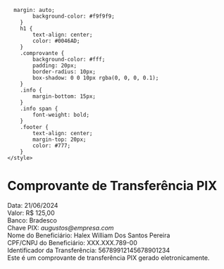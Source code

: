       margin: auto;
            background-color: #f9f9f9;
        }
        h1 {
            text-align: center;
            color: #0046AD;
        }
        .comprovante {
            background-color: #fff;
            padding: 20px;
            border-radius: 10px;
            box-shadow: 0 0 10px rgba(0, 0, 0, 0.1);
        }
        .info {
            margin-bottom: 15px;
        }
        .info span {
            font-weight: bold;
        }
        .footer {
            text-align: center;
            margin-top: 20px;
            color: #777;
        }
    </style>
</head>
<body>
    <h1>Comprovante de Transferência PIX</h1>
    <div class="comprovante">
        <div class="info">
            <span>Data:</span> 21/06/2024
        </div>
        <div class="info">
            <span>Valor:</span> R$ 125,00
        </div>
        <div class="info">
            <span>Banco:</span> Bradesco
        </div>
        <div class="info">
            <span>Chave PIX:</span> <em>augustos@empresa.com</em>
        </div>
        <div class="info">
            <span>Nome do Beneficiário:</span> Halex William Dos Santos Pereira
        </div>
        <div class="info">
            <span>CPF/CNPJ do Beneficiário:</span> XXX.XXX.789-00
        </div>
        <div class="info">
            <span>Identificador da Transferência:</span> 56789912145678901234
        </div>
    </div>
    <div class="footer">
        Este é um comprovante de transferência PIX gerado eletronicamente.
    </div>
</body>
</html>
